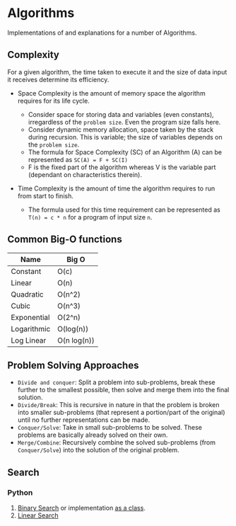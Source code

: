 # Algorithms

Implementations of and explanations for a number of Algorithms.

## Complexity

For a given algorithm, the time taken to execute it and the size of data input it receives determine its efficiency.

- Space Complexity is the amount of memory space the algorithm requires for its life cycle.
  - Consider space for storing data and variables (even constants), irregardless of the `problem size`. Even the program size falls here.
  - Consider dynamic memory allocation, space taken by the stack during recursion. This is variable; the size of variables depends on the `problem size`.
  - The formula for Space Complexity (SC) of an Algorithm (A) can be represented as `SC(A) = F + SC(I)`
  - F is the fixed part of the algorithm whereas V is the variable part (dependant on characteristics therein).

- Time Complexity is the amount of time the algorithm requires to run from start to finish.
  - The formula used for this time requirement can be represented as `T(n) = c * n` for a program of input size `n`.

## Common Big-O functions

| Name | Big O |
| ------|------ |
| Constant | O(c) |
| Linear | O(n) |
| Quadratic | O(n^2) |
| Cubic | O(n^3) |
| Exponential | O(2^n) |
| Logarithmic | O(log(n)) |
| Log Linear | O(n log(n))

## Problem Solving Approaches

- `Divide and conquer`: Split a problem into sub-problems, break these further to the smallest possible, then solve and merge them into the final solution.
- `Divide/Break`: This is recursive in nature in that the problem is broken into smaller sub-problems (that represent a portion/part of the original) until no further representations can be made.
- `Conquer/Solve`: Take in small sub-problems to be solved. These problems are basically already solved on their own.
- `Merge/Combine`: Recursively combine the solved sub-problems (from `Conquer/Solve`) into the solution of the original problem.

## Search

### Python

1. [Binary Search](search/Python/binary.py) or implementation [as a class](https://github.com/Rwothoromo/andela_labs/blob/master/binary_search/binary_search.py).
2. [Linear Search](search/Python/linear.py)

